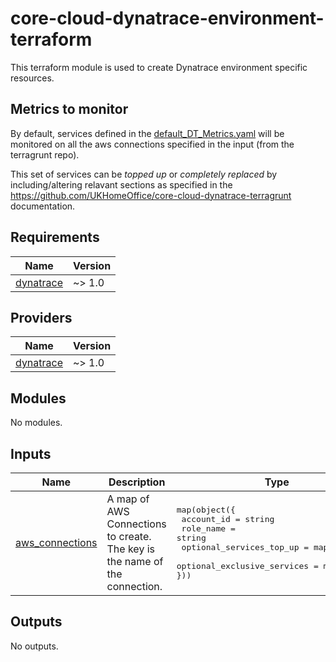 # core-cloud-dynatrace-environment-terraform

This terraform module is used to create Dynatrace environment specific resources.

## Metrics to monitor

By default, services defined in the [default\_DT\_Metrics.yaml](default_DT_Metrics.yaml) will be monitored on all the aws connections specified in the input (from the terragrunt repo). 

This set of services can be _topped up_ or _completely replaced_ by including/altering relavant sections as specified in the https://github.com/UKHomeOffice/core-cloud-dynatrace-terragrunt documentation.

<!-- BEGIN_TF_DOCS -->
## Requirements

| Name | Version |
|------|---------|
| <a name="requirement_dynatrace"></a> [dynatrace](#requirement\_dynatrace) | ~> 1.0 |

## Providers

| Name | Version |
|------|---------|
| <a name="provider_dynatrace"></a> [dynatrace](#provider\_dynatrace) | ~> 1.0 |

## Modules

No modules.

## Inputs

| Name | Description | Type | Default | Required |
|------|-------------|------|---------|:--------:|
| <a name="input_aws_connections"></a> [aws\_connections](#input\_aws\_connections) | A map of AWS Connections to create. The key is the name of the connection. | <pre>map(object({<br/>    account_id = string<br/>    role_name  = string<br/>    optional_services_top_up = map(object)<br/>    optional_exclusive_services = map(object)<br/>}))</pre> | `{}` | no (Both the the `optional_services_top_up` and `optional_exclusive_services` can either be empty or completely omitted.)|

## Outputs

No outputs.
<!-- END_TF_DOCS -->